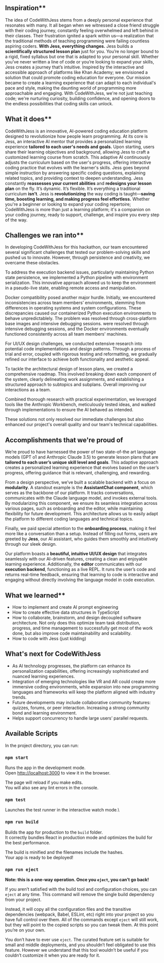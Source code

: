 ## Inspiration**
The idea of CodeWithJess stems from a deeply personal experience that resonates with many. It all began when we witnessed a close friend struggle with their coding journey, constantly feeling overwhelmed and left behind in their classes. Their frustration ignited a spark within us—a realization that the traditional methods of teaching programming were failing countless aspiring coders. **With Jess, everything changes.** Jess builds a **scientifically structured lesson plan** just for you. You’re no longer bound to a rigid, fixed syllabus but one that is adapted to your personal skill.
Whether you’ve never written a line of code or you’re looking to expand your skills, Jess creates a journey that’s intuitive. Inspired by the interactive and accessible approach of platforms like Khan Academy; we envisioned a solution that could promote coding education for everyone. Our mission became to create a learning experience that can adapt to each individual's pace and style, making the daunting world of programming more approachable and engaging. With CodeWithJess, we're not just teaching code; we're nurturing curiosity, building confidence, and opening doors to the endless possibilities that coding skills can unlock.

## What it does**
CodeWithJess is an innovative, AI-powered coding education platform designed to revolutionize how people learn programming. At its core is Jess, an interactive AI mentor that provides a personalized learning experience **tailored to each user's needs and goals.** Upon starting, users share their learning objectives and background, allowing Jess to craft a customized learning course from scratch. This adaptive AI continuously adjusts the curriculum based on the user's progress, offering interactive coding practice that evolves with the learner's skills.
Jess goes beyond simple instruction by answering specific coding questions, explaining related topics, and providing context to deepen understanding. Jess constantly **reassesses your current abilities** and **redesigns your lesson plan** on the fly. It’s dynamic. It’s flexible. It’s everything a traditional curriculum **isn’t**. Jess is **revolutionizing** the way coding is taught—**saving time, boosting learning, and making progress feel effortless.** Whether you're a beginner or looking to expand your coding repertoire; CodeWithJess is more than just a learning platform; it's a companion on your coding journey, ready to support, challenge, and inspire you every step of the way.

## Challenges we ran into**
In developing CodeWithJess for this hackathon, our team encountered several significant challenges that tested our problem-solving skills and pushed us to innovate. However, through persistence and creativity, we overcame these obstacles.

To address the execution backend issues, particularly maintaining Python state persistence, we implemented a Python pipeline with environment serialization. This innovative approach allowed us to keep the environment in a pseudo-live state, enabling remote access and manipulation.

Docker compatibility posed another major hurdle. Initially, we encountered inconsistencies across team members’ environments, stemming from differences in operating systems and system configurations. These discrepancies caused our containerized Python execution environments to behave unpredictablely. The problem was resolved through cross-platform base images and intensive debugging sessions. were resolved through intensive debugging sessions, and the Docker environments eventually functioned consistently across all team members' machines.

For UI/UX design challenges, we conducted extensive research into potential code implementations and design patterns. Through a process of trial and error, coupled with rigorous testing and reformatting, we gradually refined our interface to achieve both functionality and aesthetic appeal. 

To tackle the architectural design of lesson plans, we created a comprehensive roadmap. This involved breaking down each component of the system, clearly delineating work assignments, and establishing a structured approach to subtopics and subplans. Overall improving our interactions as a team. 

Combined thorough research with practical experimentation, we leveraged tools like the Anthropic Workbench, meticulously tested ideas, and walked through implementations to ensure the AI behaved as intended.

These solutions not only resolved our immediate challenges but also enhanced our project's overall quality and our team's technical capabilities.

## Accomplishments that we're proud of
We’re proud to have harnessed the power of two state-of-the art language models (GPT o1 and Anthropic Claude 3.5) to generate lesson plans that are **tailored to each user’s unique skill level and goals**. This adaptive approach creates a personalized learning experience that evolves based on the user’s progress, offering guidance that is relevant, challenging, and rewarding.

From a design perspective, we’ve built a scalable backend with a focus on **modularity**. A standout example is the **AssistantChat component**, which serves as the backbone of our platform. It tracks conversations, communicates with the Claude language model, and invokes external tools. By modularizing this component, we ensure its seamless integration across various pages, such as onboarding and the editor, while maintaining flexibility for future development. This architecture allows us to easily adapt the platform to different coding languages and technical topics.

Finally, we paid special attention to the **onboarding process**, making it feel more like a conversation than a setup. Instead of filling out forms, users are greeted by **Jess**, our AI assistant, who guides them smoothly and intuitively through our sleek design.

Our platform boasts a **beautiful, intuitive UI/UX design** that integrates seamlessly with our AI-driven features, creating a clean and enjoyable learning experience. Additionally, the **editor** communicates with our **execution backend**, functioning as a live REPL. It runs the user’s code and returns real-time feedback, ensuring that learning to code is interactive and engaging without directly involving the language model in code execution.

## What we learned**
- How to implement and create AI prompt engineering
- How to create effective data structures in TypeScript
- How to collaborate, brainstorm, and design decoupled software architecture. Not only does this optimize team task distribution, progress, and time management to successfully get most of the work done, but also improve code maintainability and scalability.
- How to code with Jess (just kidding)

## What's next for CodeWithJess
- As AI technology progresses, the platform can enhance its personalization capabilities, offering increasingly sophisticated and nuanced learning experiences.
- Integration of emerging technologies like VR and AR could create more immersive coding environments, while expansion into new programming languages and frameworks will keep the platform aligned with industry trends.
- Future developments may include collaborative community features: quizzes, forums, or peer interaction. Increasing a strong community bond and learning environment.
- Helps support concurrency to handle large users’ parallel requests.


## Available Scripts

In the project directory, you can run:

### `npm start`

Runs the app in the development mode.\
Open [http://localhost:3000](http://localhost:3000) to view it in the browser.

The page will reload if you make edits.\
You will also see any lint errors in the console.

### `npm test`

Launches the test runner in the interactive watch mode.\

### `npm run build`

Builds the app for production to the `build` folder.\
It correctly bundles React in production mode and optimizes the build for the best performance.

The build is minified and the filenames include the hashes.\
Your app is ready to be deployed!

### `npm run eject`

**Note: this is a one-way operation. Once you `eject`, you can’t go back!**

If you aren’t satisfied with the build tool and configuration choices, you can `eject` at any time. This command will remove the single build dependency from your project.

Instead, it will copy all the configuration files and the transitive dependencies (webpack, Babel, ESLint, etc) right into your project so you have full control over them. All of the commands except `eject` will still work, but they will point to the copied scripts so you can tweak them. At this point you’re on your own.

You don’t have to ever use `eject`. The curated feature set is suitable for small and middle deployments, and you shouldn’t feel obligated to use this feature. However we understand that this tool wouldn’t be useful if you couldn’t customize it when you are ready for it.


